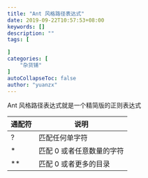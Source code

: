 ```yaml
---
title: "Ant 风格路径表达式"
date: 2019-09-22T10:57:53+08:00
keywords: []
description: ""
tags: [

]
categories: [
    "杂货铺"
]
autoCollapseToc: false
author: "yuanzx"
---
```


Ant 风格路径表达式就是一个精简版的正则表达式

| 通配符 | 说明                      |
| ------ | ------------------------- |
| ?      | 匹配任何单字符            |
| *      | 匹配 0 或者任意数量的字符 |
| **     | 匹配 0 或者更多的目录     |